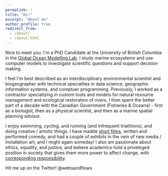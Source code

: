 ```yaml
---
permalink: /
title: "Hi!"
excerpt: "About me"
author_profile: true
redirect_from: 
  - /about/
  - /about.html
---
```


Nice to meet you. I'm a PhD Candidate at the University of British Columbia in the [Global Ocean Modelling Lab](https://oceans.ubc.ca/villy-christensen/). I study marine ecosystems and use computer models to investigate scientific questions and support decision making. 

I feel I'm best described as an interdisciplinary environmental scientist and biogeographer with technical specialties in data science, geographic information systems, and comptuer programming. Previously, I worked as a contractor specializing in custom tools and models for natural resource management and ecological restoration of rivers. I then spent the better part of a decade with the Canadian Government (Fisheries & Oceans) - first as a biologist, then as a physical scientist, and then as a marine spatial planning advisor. 

I enjoy swimming, cycling, and running (and infrequent triathlons), and doing creative / artistic things. I have madde [short films](https://www.imdb.com/name/nm4531223/), written and performed comedy, and had a couple of exhibits in the vein of new media / installation art, and I might again someday! I also am passionate about ethics, equality, and justice, and believe academics hold a priveleged position in society that gives them more power to affect change, with [corresponding responsibility](https://chomsky.info/19670223/). 

Hit me up on the Twitter! @websandflows
